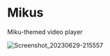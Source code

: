 # Mikus

Miku-themed video player

![Screenshot_20230629-215557](https://github.com/4ndrs/mikus/assets/31898900/69dda9fd-51a2-4bcc-8894-677e71fd39e7)
